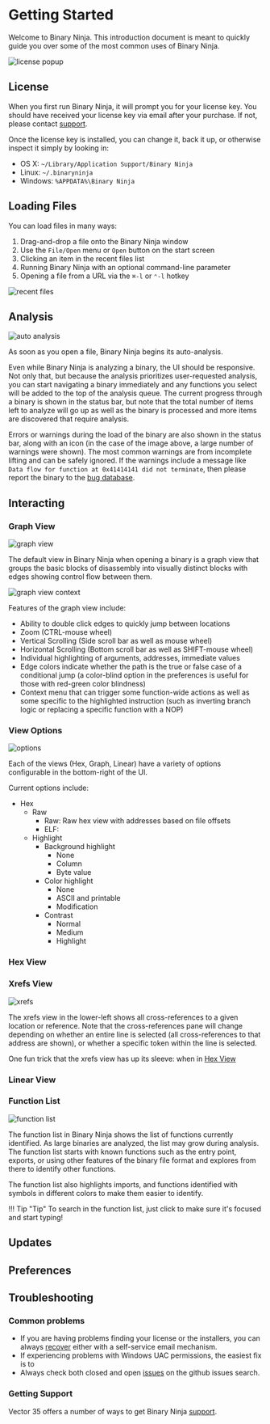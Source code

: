# Getting Started

Welcome to Binary Ninja. This introduction document is meant to quickly guide you over some of the most common uses of Binary Ninja.

![license popup](/images/license-popup.png "License Popup")

## License

When you first run Binary Ninja, it will prompt you for your license key. You should have received your license key via email after your purchase. If not, please contact [support].

Once the license key is installed, you can change it, back it up, or otherwise inspect it simply by looking in:

- OS X: `~/Library/Application Support/Binary Ninja`
- Linux: `~/.binaryninja`
- Windows: `%APPDATA%\Binary Ninja`

## Loading Files

You can load files in many ways:

1. Drag-and-drop a file onto the Binary Ninja window
2. Use the `File/Open` menu or `Open` button on the start screen
3. Clicking an item in the recent files list
4. Running Binary Ninja with an optional command-line parameter
5. Opening a file from a URL via the `⌘-l` or `⌃-l` hotkey

![recent files](/images/recent.png "Recent Files")


## Analysis

![auto analysis](/images/analysis.png "Auto Analysis")

As soon as you open a file, Binary Ninja begins its auto-analysis.

Even while Binary Ninja is analyzing a binary, the UI should be responsive. Not only that, but because the analysis prioritizes user-requested analysis, you can start navigating a binary immediately and any functions you select will be added to the top of the analysis queue. The current progress through a binary is shown in the status bar, but note that the total number of items left to analyze will go up as well as the binary is processed and more items are discovered that require analysis.

Errors or warnings during the load of the binary are also shown in the status bar, along with an icon (in the case of the image above, a large number of warnings were shown). The most common warnings are from incomplete lifting and can be safely ignored. If the warnings include a message like `Data flow for function at 0x41414141 did not terminate`, then please report the binary to the [bug database][issues].

## Interacting

### Graph View

![graph view](/images/graphview.png "Graph View")

The default view in Binary Ninja when opening a binary is a graph view that groups the basic blocks of disassembly into visually distinct blocks with edges showing control flow between them.

![graph view context](/images/graphcontext.png "Graph View Contet Menu")

Features of the graph view include:

- Ability to double click edges to quickly jump between locations
- Zoom (CTRL-mouse wheel)
- Vertical Scrolling (Side scroll bar as well as mouse wheel)
- Horizontal Scrolling (Bottom scroll bar as well as SHIFT-mouse wheel)
- Individual highlighting of arguments, addresses, immediate values
- Edge colors indicate whether the path is the true or false case of a conditional jump (a color-blind option in the preferences is useful for those with red-green color blindness)
- Context menu that can trigger some function-wide actions as well as some specific to the highlighted instruction (such as inverting branch logic or replacing a specific function with a NOP)

### View Options

![options](/images/options.png "options")

Each of the views (Hex, Graph, Linear) have a variety of options configurable in the bottom-right of the UI.

Current options include:

- Hex
    - Raw
        - Raw: Raw hex view with addresses based on file offsets
        - ELF: 
    - Highlight
        - Background highlight
            - None
            - Column
            - Byte value
        - Color highlight
            - None
            - ASCII and printable
            - Modification
        - Contrast
            - Normal
            - Medium
            - Highlight

### Hex View

### Xrefs View

![xrefs](/images/xrefs.png "xrefs")

The xrefs view in the lower-left shows all cross-references to a given location or reference. Note that the cross-references pane will change depending on whether an entire line is selected (all cross-references to that address are shown), or whether a specific token within the line is selected.

One fun trick that the xrefs view has up its sleeve: when in [Hex View](#hexview)

### Linear View



### Function List

![function list](/images/functionlist.png "Function List")

The function list in Binary Ninja shows the list of functions currently identified. As large binaries are analyzed, the list may grow during analysis. The function list starts with known functions such as the entry point, exports, or using other features of the binary file format and explores from there to identify other functions.

The function list also highlights imports, and functions identified with symbols in different colors to make them easier to identify.

!!! Tip "Tip"
    To search in the function list, just click to make sure it's focused and start typing!

## Updates


## Preferences


## Troubleshooting

### Common problems

- If you are having problems finding your license or the installers, you can always [recover] either with a self-service email mechanism.
- If experiencing problems with Windows UAC permissions, the easiest fix is to
- Always check both closed and open [issues](https://github.com/Vector35/binaryninja-api/issues) on the github issues search.


### Getting Support

Vector 35 offers a number of ways to get Binary Ninja [support].

[recover]: https://binary.ninja/recover.html
[support]: https://binary.ninja/support.html
[issues]: https://github.com/Vector35/binaryninja-api/issues
